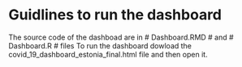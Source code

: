 # Guidlines to run the dashboard
The source code of the dashboad are in # Dashboard.RMD # and # Dashboard.R # files
To run the dashboard dowload the covid_19_dashboard_estonia_final.html file and then open it.
